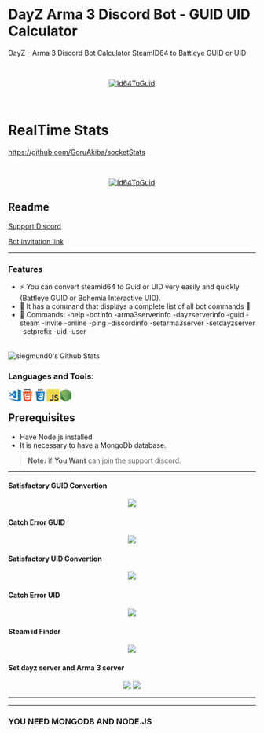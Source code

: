 # DayZ Arma 3 Discord Bot - GUID UID Calculator
DayZ - Arma 3 Discord Bot Calculator SteamID64 to Battleye GUID or UID


<br />
<p align="center">
    <a href="https://top.gg/bot/706139732073250860" >
        <img src="https://top.gg/api/widget/706139732073250860.svg" alt="Id64ToGuid" />
    </a>
</p>

<br />

# RealTime Stats
https://github.com/GoruAkiba/socketStats

<br />
<p align="center">
    <a href="http://id64toguid.tk/" >
        <img src="https://i.imgur.com/b4EiyTi.gif" alt="Id64ToGuid" />
    </a>
</p>

## Readme
[Support Discord](https://discord.gg/M3FvUq8)

[Bot invitation link](https://discord.com/api/oauth2/authorize?client_id=706139732073250860&permissions=537394240&scope=bot)

---

### Features
- ⚡ You can convert steamid64 to Guid or UID very easily and quickly (Battleye GUID or Bohemia Interactive UID).
- 🌱 It has a command that displays a complete list of all bot commands 🤣
- 🔭 Commands:
-help
-botinfo
-arma3serverinfo
-dayzserverinfo
-guid
-steam
-invite
-online
-ping
-discordinfo
-setarma3server
-setdayzserver
-setprefix
-uid
-user

<br />

<img align="center" alt="siegmund0's Github Stats" src="https://github-readme-stats.vercel.app/api?username=siegmund0&show_icons=true&hide_border=true" />

<br />

### Languages and Tools:
<img align="left" alt="Visual Studio Code" width="26px" src="https://raw.githubusercontent.com/github/explore/80688e429a7d4ef2fca1e82350fe8e3517d3494d/topics/visual-studio-code/visual-studio-code.png" />
<img align="left" alt="HTML5" width="26px" src="https://raw.githubusercontent.com/github/explore/80688e429a7d4ef2fca1e82350fe8e3517d3494d/topics/html/html.png" />
<img align="left" alt="CSS3" width="26px" src="https://raw.githubusercontent.com/github/explore/80688e429a7d4ef2fca1e82350fe8e3517d3494d/topics/css/css.png" />
<img align="left" alt="JavaScript" width="26px" src="https://raw.githubusercontent.com/github/explore/80688e429a7d4ef2fca1e82350fe8e3517d3494d/topics/javascript/javascript.png" />
<img align="left" alt="Node.js" width="26px" src="https://raw.githubusercontent.com/github/explore/80688e429a7d4ef2fca1e82350fe8e3517d3494d/topics/nodejs/nodejs.png" />

<br />

## Prerequisites
- Have Node.js installed
- It is necessary to have a MongoDb database.

> **Note:** If **You Want** can join the support discord.

---

#### Satisfactory GUID Convertion
<p align="center">
    <img src="https://i.imgur.com/PhqGzkP.png"/>
</p>

#### Catch Error GUID
<p align="center">
    <img src="https://i.imgur.com/tccq516.png"/>
</p>

#### Satisfactory UID Convertion
<p align="center">
    <img src="https://i.imgur.com/g12Q2Lt.png"/>
</p>

#### Catch Error UID
<p align="center">
    <img src="https://i.imgur.com/0oE7Wts.png"/>
</p>

#### Steam id Finder
<p align="center">
    <img src="https://i.imgur.com/R6Gd7GT.png"/>
</p>

#### Set dayz server and Arma 3 server
<p align="center">
    <img src="https://i.imgur.com/g6Wp9Uv.png"/>
    <img src="https://i.imgur.com/tRz6Ghr.png"/>
</p>


---



---

### YOU NEED MONGODB AND NODE.JS
